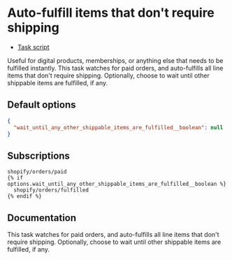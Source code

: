# Auto-fulfill items that don't require shipping

* [Task script](./script.liquid)

Useful for digital products, memberships, or anything else that needs to be fulfilled instantly. This task watches for paid orders, and auto-fulfills all line items that don't require shipping. Optionally, choose to wait until other shippable items are fulfilled, if any.

## Default options

```json
{
  "wait_until_any_other_shippable_items_are_fulfilled__boolean": null
}
```

## Subscriptions

```liquid
shopify/orders/paid
{% if options.wait_until_any_other_shippable_items_are_fulfilled__boolean %}
  shopify/orders/fulfilled
{% endif %}
```

## Documentation

This task watches for paid orders, and auto-fulfills all line items that don't require shipping. Optionally, choose to wait until other shippable items are fulfilled, if any.